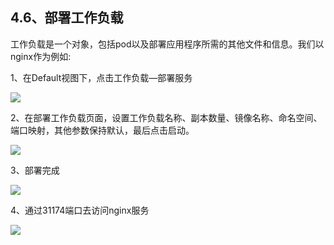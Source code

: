 ## 4.6、部署工作负载

工作负载是一个对象，包括pod以及部署应用程序所需的其他文件和信息。我们以nginx作为例如:

1、在Default视图下，点击工作负载—部署服务

![](https://cdn.cloudcared.cn/wp-content/uploads/2020/04/WX20200411.png)

2、在部署工作负载页面，设置工作负载名称、副本数量、镜像名称、命名空间、端口映射，其他参数保持默认，最后点击启动。

![](https://cdn.cloudcared.cn/wp-content/uploads/2020/04/WX20200412.png)

3、部署完成

![](https://cdn.cloudcared.cn/wp-content/uploads/2020/04/WX20200413.png)

4、通过31174端口去访问nginx服务

![](https://cdn.cloudcared.cn/wp-content/uploads/2020/04/WX20200414.png)

